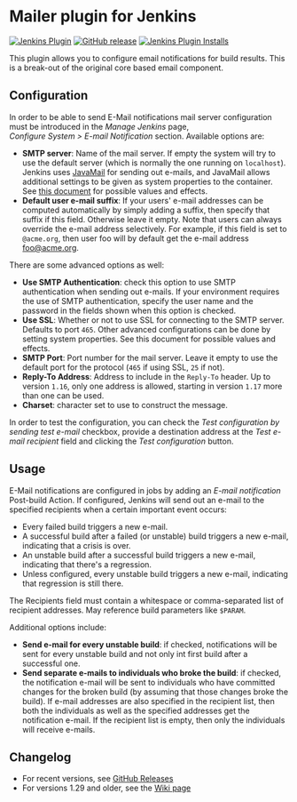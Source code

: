 Mailer plugin for Jenkins
=============

[![Jenkins Plugin](https://img.shields.io/jenkins/plugin/v/mailer.svg)](https://plugins.jenkins.io/mailer)
[![GitHub release](https://img.shields.io/github/release/jenkinsci/mailer-plugin.svg?label=release)](https://github.com/jenkinsci/mailer-plugin/releases/latest)
[![Jenkins Plugin Installs](https://img.shields.io/jenkins/plugin/i/mailer.svg?color=blue)](https://plugins.jenkins.io/mailer)


This plugin allows you to configure email notifications for build results. This is a break-out of the original core based email component.

## Configuration

In order to be able to send E-Mail notifications mail server configuration must be introduced in the _Manage Jenkins_ page,  
_Configure System > E-mail Notification_ section. Available options are:

* **SMTP server**: Name of the mail server. If empty the system will try to use the default server 
(which is normally the one running on `localhost`). 
Jenkins uses [JavaMail](https://javaee.github.io/javamail/) for sending out e-mails, and JavaMail allows additional settings to be given as system properties to the container. 
See [this document](http://jenkins-ci.org/javamail-properties) for possible values and effects.
* **Default user e-mail suffix**: If your users' e-mail addresses can be computed automatically by simply adding a suffix, then specify that suffix if this field. 
Otherwise leave it empty. Note that users can always override the e-mail address selectively. 
For example, if this field is set to `@acme.org`, then user foo will by default get the e-mail address foo@acme.org.

There are some advanced options as well:

* **Use SMTP Authentication**: check this option to use SMTP authentication when sending out e-mails. 
If your environment requires the use of SMTP authentication, specify the user name and the password in the fields shown when this option is checked.
* **Use SSL**: Whether or not to use SSL for connecting to the SMTP server. 
Defaults to port `465`. 
Other advanced configurations can be done by setting system properties. See this document for possible values and effects.
* **SMTP Port**: Port number for the mail server. 
Leave it empty to use the default port for the protocol (`465` if using SSL, `25` if not).
* **Reply-To Address**: Address to include in the `Reply-To` header.
Up to version `1.16`, only one address is allowed, starting in version `1.17` more than one can be used.
* **Charset**: character set to use to construct the message.

In order to test the configuration, you can check the _Test configuration by sending test e-mail_ checkbox, provide a destination address at the _Test e-mail recipient_ field and clicking the _Test configuration_ button.

## Usage

E-Mail notifications are configured in jobs by adding an _E-mail notification_ Post-build Action. 
If configured, Jenkins will send out an e-mail to the specified recipients when a certain important event occurs:

* Every failed build triggers a new e-mail.
* A successful build after a failed (or unstable) build triggers a new e-mail, indicating that a crisis is over.
* An unstable build after a successful build triggers a new e-mail, indicating that there's a regression.
* Unless configured, every unstable build triggers a new e-mail, indicating that regression is still there.

The Recipients field must contain a whitespace or comma-separated list of recipient addresses. 
May reference build parameters like `$PARAM`.

Additional options include:

* **Send e-mail for every unstable build**: 
if checked, notifications will be sent for every unstable build and not only int first build after a successful one.
* **Send separate e-mails to individuals who broke the build**: 
if checked, the notification e-mail will be sent to individuals who have committed changes for the broken build (by assuming that those changes broke the build).
If e-mail addresses are also specified in the recipient list, then both the individuals as well as the specified addresses get the notification e-mail. 
If the recipient list is empty, then only the individuals will receive e-mails.

## Changelog

* For recent versions, see [GitHub Releases](https://github.com/jenkinsci/mailer-plugin/releases)
* For versions 1.29 and older, see the [Wiki page](https://wiki.jenkins.io/display/JENKINS/Mailer)
